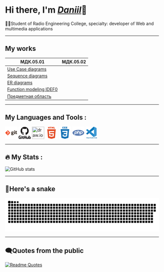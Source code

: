 
# Hi there, I'm _[Daniil](https://vk.com/semendaniel)_:wave:
:student:Student of Radio Engineering College, specialty: developer of Web and multimedia applications

---


## My works
| МДК.05.01 | МДК.05.02 |
| --- | --- |
| [Use Case diagrams](https://github.com/Semenov-D/UseCase-Diagram.git)|||
| [Sequence diagrams](https://github.com/Semenov-D/Sequence-Diagram.git)|||
| [ER diagrams](https://github.com/Semenov-D/ER_Diagrams.git)|||
| [Function modeling IDEF0](https://github.com/Semenov-D/IDEF0_Function-modeling.git)|||
| [Предметная область](https://github.com/Semenov-D/Software_Development_Company.git)|||


---


## My Languages and Tools :
<div>
<img src= "https://github.com/devicons/devicon/blob/master/icons/git/git-original-wordmark.svg" title="Git" **alt="Git" width="40" height="40"/>
<img src= "https://github.com/devicons/devicon/blob/master/icons/github/github-original-wordmark.svg" title="GitHub" **alt="GitHub" width="40" height="40"/>
<img src= "https://yt3.ggpht.com/ytc/AMLnZu-ItAScQV-9THj_C3tWFLfH2pYN5x3120QzZCar2A=s900-c-k-c0x00ffffff-no-rj" title="draw.io" **alt="draw.io" width="40" height="40"/>
<img src= "https://github.com/devicons/devicon/blob/master/icons/html5/html5-plain-wordmark.svg" title="HTML5" **alt="HTML5" width="40" height="40"/>
<img src= "https://github.com/devicons/devicon/blob/master/icons/css3/css3-plain-wordmark.svg" title="CSS" **alt="CSS" width="40" height="40"/>
<img src= "https://github.com/devicons/devicon/blob/master/icons/php/php-plain.svg" title="PHP" **alt="PHP" width="40" height="40"/>
<img src= "https://github.com/devicons/devicon/blob/master/icons/vscode/vscode-original-wordmark.svg" title="VSCode" width="40" height="40"/>
</div>


---


## :fire: My Stats :
![GitHub stats](https://github-readme-stats.vercel.app/api?username=Semenov-D&show_icons=true&bg_color=00000000)


---


## :snake:Here's a snake
![Semenov-D snake sng](https://github.com/Semenov-D/Semenov-D/blob/output/github-contribution-grid-snake.svg)



---


## :left_speech_bubble:Quotes from the public
[![Readme Quotes](https://quotes-github-readme.vercel.app/api?type=horizontal&theme=dark)](https://github.com/piyushsuthar/github-readme-quotes)

